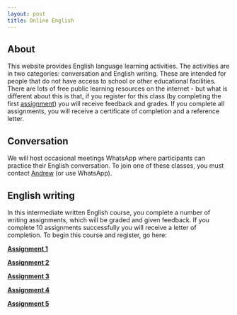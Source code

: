 ```yaml
---
layout: post
title: Online English
---
```


## About

This website provides English language learning activities. The activities are in two categories: conversation and English writing. These are intended for people that do not have access to school or other educational facilities. There are lots of free public learning resources on the internet - but what is different about this is that, if you register for this class (by completing the first [assignment](assignments/01)) you will receive feedback and grades. If you complete all assignments, you will receive a certificate of completion and a reference letter.

## Conversation 

We will host occasional meetings WhatsApp where participants can practice their English conversation. To join one of these classes, you must contact [Andrew](mailto:amireson@gmail.com) (or use WhatsApp).

## English writing 

In this intermediate written English course, you complete a number of writing assignments, which will be graded and given feedback. If you complete 10 assignments successfully you will receive a letter of completion. To begin this course and register, go here:

**[Assignment 1](assignments/01)**

**[Assignment 2](assignments/02_asda)**

**[Assignment 3](assignments/03)**

**[Assignment 4](assignments/04)**

**[Assignment 5](assignments/05)**

